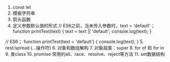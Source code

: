 1. const  let
2. 模板字符串
3. 箭头函数
4. 定义参数默认值的形式
  // ES6之前，当未传入参数时，text = 'default'；
  function printText(text) {
      text = text || 'default';
      console.log(text);
  }

  // ES6；
  function printText(text = 'default') {
      console.log(text);
  }
5. rest/spread (...操作符)
6. 对象和数组解构
7. 对象超类：super
8. for of 和 for in
9. 类class
10. promise 常用的all、race、resolve、reject等方法
11. set数据结构